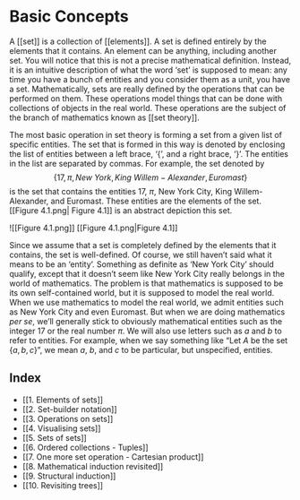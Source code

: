 # Basic Concepts
A [[set]] is a collection of [[elements]]. A set is defined entirely by the elements that it contains. An element can be anything, including another set. You will notice that this is not a precise mathematical definition. Instead, it is an intuitive description of what the word ‘set’ is supposed to mean: any time you have a bunch of entities and you consider them as a unit, you have a set. Mathematically, sets are really defined by the operations that can be performed on them. These operations model things that can be done with collections of objects in the real world. These operations are the subject of the branch of mathematics known as [[set theory]].

The most basic operation in set theory is forming a set from a given list of specific entities. The set that is formed in this way is denoted by enclosing the list of entities between a left brace, ‘{’, and a right brace, ‘}’. The entities in the list are separated by commas. For example, the set denoted by
$$
\{17, \pi, New\  York, King\ Willem-Alexander, Euromast\}
$$
is the set that contains the entities 17, $\pi$, New York City, King Willem-Alexander,
and Euromast. These entities are the elements of the set. [[Figure 4.1.png| Figure 4.1]] is an abstract depiction this set.

![[Figure 4.1.png]]
[[Figure 4.1.png|Figure 4.1]]

Since we assume that a set is completely defined by the elements that it contains, the set is well-defined. Of course, we still haven’t said what it means to be an ‘entity’. Something as definite as ‘New York City’ should qualify, except that it doesn’t seem like New York City really belongs in the world of mathematics. The problem is that mathematics is supposed to be its own self-contained world, but it is supposed to model the real world. When we use mathematics to model the real world, we admit entities such as New York City and even Euromast. But when we are doing mathematics *per se*, we’ll generally stick to obviously mathematical entities such as the integer 17 or the real number $\pi$. We will also use letters such as *a* and *b* to refer to entities. For example, when we say something like “Let *A* be the set $\{a, b, c\}$”, we mean *a*, *b*, and *c* to be particular, but unspecified, entities.

## Index
- [[1. Elements of sets]]
- [[2. Set-builder notation]]
- [[3. Operations on sets]]
- [[4. Visualising sets]]
- [[5. Sets of sets]]
- [[6. Ordered collections - Tuples]]
- [[7. One more set operation - Cartesian product]]
- [[8. Mathematical induction revisited]]
- [[9. Structural induction]]
- [[10. Revisiting trees]]